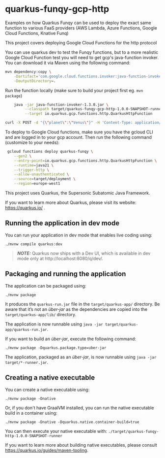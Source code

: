 # quarkus-funqy-gcp-http

Examples on how Quarkus Funqy can be used to deploy the exact same function to various FaaS providers (AWS Lambda, Azure Functions, Google Cloud Functions, Knative Funq)

This project covers deploying Google Cloud Functions for the http protocol

You can use quarkus dev to test the Funqy functions, but to a more realistic Google Cloud Function test you will need to get gcp's java-function invoker. You can download it via Maven using the following command:

```bash
mvn dependency:copy \
    -Dartifact='com.google.cloud.functions.invoker:java-function-invoker:1.3.0' \
    -DoutputDirectory=.
```

Run the function locally (make sure to build your project first eg. `mvn package`)

```bash
    java -jar java-function-invoker-1.3.0.jar \
         --classpath target/quarkus-funqy-gcp-http-1.0.0-SNAPSHOT-runner.jar \
         --target io.quarkus.gcp.functions.http.QuarkusHttpFunction
```

```bash
curl -X POST -d "{\"planet\":\"Venus\"}" -H 'Content-Type: application/json' http://localhost:8080/api/LandingRequest
```

To deploy to Google Cloud functions, make sure you have the gcloud CLI and are logged in to your gcp account. Then run the following command (customize to your needs):

```bash
 gcloud functions deploy quarkus-funqy \
    --gen2 \
    --entry-point=io.quarkus.gcp.functions.http.QuarkusHttpFunction \
    --runtime=java21 \
    --trigger-http \
    --allow-unauthenticated \
    --source=target/deployment \
    --region=europe-west1
```

This project uses Quarkus, the Supersonic Subatomic Java Framework.

If you want to learn more about Quarkus, please visit its website: https://quarkus.io/ .

## Running the application in dev mode

You can run your application in dev mode that enables live coding using:

```shell script
./mvnw compile quarkus:dev
```

> **_NOTE:_**  Quarkus now ships with a Dev UI, which is available in dev mode only at http://localhost:8080/q/dev/.

## Packaging and running the application
 
The application can be packaged using:

```shell script
./mvnw package
```

It produces the `quarkus-run.jar` file in the `target/quarkus-app/` directory.
Be aware that it’s not an _über-jar_ as the dependencies are copied into the `target/quarkus-app/lib/` directory.

The application is now runnable using `java -jar target/quarkus-app/quarkus-run.jar`.

If you want to build an _über-jar_, execute the following command:

```shell script
./mvnw package -Dquarkus.package.type=uber-jar
```

The application, packaged as an _über-jar_, is now runnable using `java -jar target/*-runner.jar`.

## Creating a native executable

You can create a native executable using:

```shell script
./mvnw package -Dnative
```

Or, if you don't have GraalVM installed, you can run the native executable build in a container using:

```shell script
./mvnw package -Dnative -Dquarkus.native.container-build=true
```

You can then execute your native executable with: `./target/quarkus-funqy-http-1.0.0-SNAPSHOT-runner`

If you want to learn more about building native executables, please consult https://quarkus.io/guides/maven-tooling.
